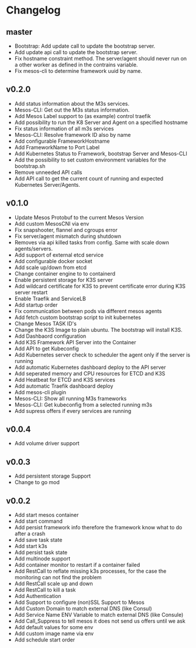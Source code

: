 # Changelog

## master

- Bootstrap: Add update call to update the bootstrap server.
- Add update api call to update the bootstrap server.
- Fix hostname constraint method. The server/agent should never run
  on a other worker as defined in the contrains variable.
- Fix mesos-cli to determine framework uuid by name.


## v0.2.0

- Add status information about the M3s services.
- Mesos-CLI: Get out the M3s status information.
- Add Mesos Label support to (as example) control traefik
- Add possibility to run the K8 Server and Agent on a specified hostname
- Fix status information of all m3s services
- Mesos-CLI: Resolve framework ID also by name
- Add configurable FrameworkHostname
- Add FrameworkName to Port Label
- Add Kubernetes Status to Framework, bootstrap Server and Mesos-CLI
- Add the possibility to set custom environment variables for the bootstrap.sh
- Remove unneeded API calls
- Add API call to get the current count of running and expected Kubernetes Server/Agents.

## v0.1.0

- Update Mesos Protobuf to the current Mesos Version
- Add custom MesosCNI via env
- Fix snapshooter, flannel and cgroups error
- Fix server/agent mismatch during shutdown
- Removes via api killed tasks from config. Same with scale down agents/servers.
- Add support of external etcd service
- Add configurable docker socket
- Add scale up/down from etcd
- Change container engine to to containerd
- Enable persistent storage for K3S server
- Add wildcard certificate for K3S to prevent certificate error during K3S server restart
- Enable Traefik and ServiceLB
- Add startup order
- Fix communication between pods via different mesos agents
- Add fetch custom bootstrap script to init kubernetes
- Change Mesos TASK ID's
- Change the K3S Image to plain ubuntu. The bootstrap will install K3S.
- Add Dashbaord configuration
- Add K3S Framework API Server into the Container
- Add API to get Kubeconfig
- Add Kubernetes server check to scheduler the agent only if the server is running
- Add automatic Kubernetes dashboard deploy to the API server
- Add seperated memory and CPU resources for ETCD and K3S
- Add Heatbeat for ETCD and K3S services
- Add automatic Traefik dashboard deploy
- Add mesos-cli plugin
- Mesos-CLI: Show all running M3s frameworks
- Mesos-CLI: Get kubeconfig from a selected running m3s
- Add supress offers if every services are running

## v0.0.4

- Add volume driver support

## v0.0.3

- Add persistent storage Support
- Change to go mod

## v0.0.2

- Add start mesos container
- Add start command
- Add persist framework info therefore the framework know what to do after a crash
- Add save task state
- Add start k3s
- Add persist task state
- Add multinode support
- Add container monitor to restart if a container failed
- Add RestCall to reflate missing k3s processes, for the case the monitoring can not find the problem
- Add RestCall scale up and down
- Add RestCall to kill a task
- Add Authentication
- Add Support to configure (non)SSL Support to Mesos
- Add Custom Domain to match external DNS (like Consul)
- Add Service Name ENV Variable to match external DNS (like Consule)
- Add Call_Suppress to tell mesos it does not send us offers until we ask
- Add default values for some env
- Add custom image name via env
- Add schedule start order
